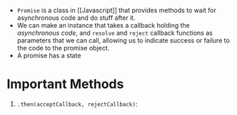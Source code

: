 - `Promise` is a class in [[Javascript]] that provides methods to wait for asynchronous code and do stuff after it.
- We can make an instance that takes a callback holding the *asynchronous code*, and `resolve` and `reject` callback functions as parameters that we can call, allowing us to indicate success or failure to the code to the promise object.
- A promise has a state
# Important Methods
1. `.then(acceptCallback, rejectCallback)`: 
